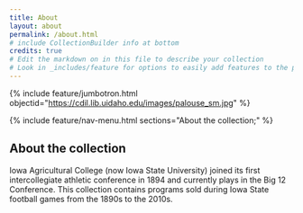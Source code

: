```yaml
---
title: About
layout: about
permalink: /about.html
# include CollectionBuilder info at bottom
credits: true
# Edit the markdown on in this file to describe your collection
# Look in _includes/feature for options to easily add features to the page
---
```


{% include feature/jumbotron.html objectid="https://cdil.lib.uidaho.edu/images/palouse_sm.jpg" %} 

{% include feature/nav-menu.html sections="About the collection;" %}

## About the collection
Iowa Agricultural College (now Iowa State University) joined its first intercollegiate athletic conference in 1894 and currently plays in the Big 12 Conference. This collection contains programs sold during Iowa State football games from the 1890s to the 2010s.

